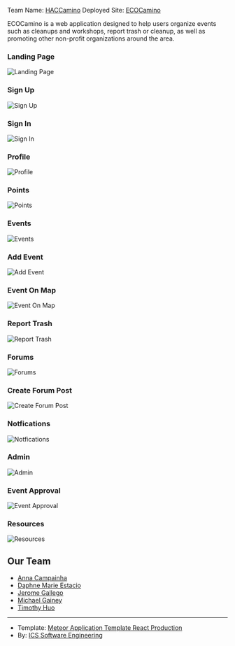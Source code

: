 Team Name: [HACCamino](https://hacc-camino.github.io/)
Deployed Site: [ECOCamino](https://eco-camino.meteorapp.com/#/)

ECOCamino is a web application designed to help users organize events such as cleanups and workshops, report trash or cleanup, as well as promoting other non-profit organizations around the area. 

### Landing Page
![Landing Page](/doc/haccscreenshots/landing.png)

### Sign Up
![Sign Up](/doc/haccscreenshots/signup.png)

### Sign In
![Sign In](/doc/haccscreenshots/login.png)

### Profile
![Profile](/doc/haccscreenshots/profile.png)

### Points
![Points](/doc/haccscreenshots/points.png)

### Events 
![Events](/doc/haccscreenshots/events.png)

### Add Event
![Add Event](/doc/haccscreenshots/addevent.png)

### Event On Map 
![Event On Map](/doc/haccscreenshots/events.png)

### Report Trash
![Report Trash](/doc/haccscreenshots/report-trash.png)

### Forums 
![Forums](/doc/haccscreenshots/all-forums.png)

### Create Forum Post
![Create Forum Post](/doc/haccscreenshots/create-forum.png)

### Notfications
![Notfications](/doc/haccscreenshots/notifications.png)

### Admin 
![Admin](/doc/haccscreenshots/listuser-admin.png)

### Event Approval
![Event Approval](/doc/haccscreenshots/eventapproval.png)

### Resources
![Resources](/doc/haccscreenshots/resources.png)

## Our Team
- [Anna Campainha](https://github.com/annacampainha)
- [Daphne Marie Estacio](https://dmtapia.github.io)
- [Jerome Gallego](https://github.com/alohajerome)
- [Michael Gainey](https://github.com/micgainey)
- [Timothy Huo](https://github.com/timothyhuo1)

---
* Template: [Meteor Application Template React Production](https://github.com/ics-software-engineering/meteor-application-template-react-production)
* By: [ICS Software Engineering](https://github.com/ics-software-engineering)
